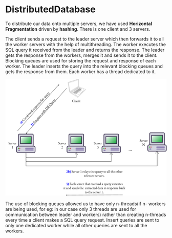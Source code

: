 # DistributedDatabase
To distribute our data onto multiple servers, we have used **Horizontal Fragmentation** driven by **hashing**. There is one client and 3 servers. 

The client sends a request to the leader server which then forwards it to all the worker servers with the help of multithreading. The worker executes the SQL query it received from the leader and returns the response. The leader gets the response from the workers, merges it and sends it to the client. Blocking queues are used for storing the request and response of each worker. The leader inserts the query into the relevant blocking queues and gets the response from them. Each worker has a thread dedicated to it. 

![Image depicting the specified architecture](/assets/images/image2.png)

The use of blocking queues allowed us to have only n-threads(if n- workers are being used, for eg: in our case only 3 threads are used for communication between leader and workers) rather than creating n-threads every time a client makes a SQL query request. Insert queries are sent to only one dedicated worker while all other queries are sent to all the workers. 
